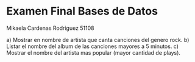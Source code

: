 # Examen Final Bases de Datos
Mikaela Cardenas Rodriguez 51108


a) Mostrar en nombre de artista que canta canciones del genero rock.
b) Listar el nombre del album de las canciones mayores a 5 minutos.
c) Mostrar el nombre del artista mas popular (mayor cantidad de plays).
